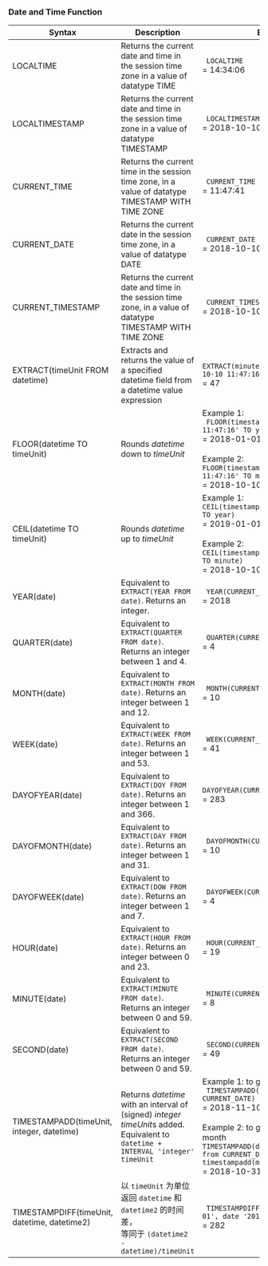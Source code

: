 ### Date and Time Function

| Syntax                                       | Description                                                  | Example                                                      |
| -------------------------------------------- | ------------------------------------------------------------ | ------------------------------------------------------------ |
| LOCALTIME                                    | Returns the current date and time in the session time zone in a value of datatype TIME | ` LOCALTIME`<br />= 14:34:06                                 |
| LOCALTIMESTAMP                               | Returns the current date and time in the session time zone in a value of datatype TIMESTAMP | ` LOCALTIMESTAMP`<br /> = 2018-10-10 11:47:16                |
| CURRENT_TIME                                 | Returns the current time in the session time zone, in a value of datatype TIMESTAMP WITH TIME ZONE | ` CURRENT_TIME`<br /> = 11:47:41                             |
| CURRENT_DATE                                 | Returns the current date in the session time zone, in a value of datatype DATE | ` CURRENT_DATE`<br /> = 2018-10-10                           |
| CURRENT_TIMESTAMP                            | Returns the current date and time in the session time zone, in a value of datatype TIMESTAMP WITH TIME ZONE | ` CURRENT_TIMESTAMP`<br /> = 2018-10-10 11:48:19             |
| EXTRACT(timeUnit FROM datetime)              | Extracts and returns the value of a specified datetime field from a datetime value expression | `EXTRACT(minute FROM timestamp'2018-10-10 11:47:16')`<br /> = 47 |
| FLOOR(datetime TO timeUnit)                  | Rounds *datetime* down to *timeUnit*                         | Example 1:<br />` FLOOR(timestamp'2018-10-10 11:47:16' TO year)`<br /> = 2018-01-01 00:00:00<br /><br />Example 2:<br />`FLOOR(timestamp'2018-10-10 11:47:16' TO minute)`<br /> = 2018-10-10 11:47:00 |
| CEIL(datetime TO timeUnit)                   | Rounds *datetime* up to *timeUnit*                           | Example 1:<br />`CEIL(timestamp'2018-10-10 11:47:16' TO year)`<br /> = 2019-01-01 00:00:00<br /><br />Example 2:<br />`CEIL(timestamp'2018-10-10 11:47:16' TO minute)`<br /> = 2018-10-10 11:48:00 |
| YEAR(date)                                   | Equivalent to `EXTRACT(YEAR FROM date)`. Returns an integer. | ` YEAR(CURRENT_DATE)`<br /> = 2018                           |
| QUARTER(date)                                | Equivalent to `EXTRACT(QUARTER FROM date)`. Returns an integer between 1 and 4. | ` QUARTER(CURRENT_DATE)` <br /> = 4                          |
| MONTH(date)                                  | Equivalent to `EXTRACT(MONTH FROM date)`. Returns an integer between 1 and 12. | ` MONTH(CURRENT_DATE)`<br /> = 10                            |
| WEEK(date)                                   | Equivalent to `EXTRACT(WEEK FROM date)`. Returns an integer between 1 and 53. | ` WEEK(CURRENT_DATE)`<br /> = 41                             |
| DAYOFYEAR(date)                              | Equivalent to `EXTRACT(DOY FROM date)`. Returns an integer between 1 and 366. | `DAYOFYEAR(CURRENT_DATE)`<br /> = 283                        |
| DAYOFMONTH(date)                             | Equivalent to `EXTRACT(DAY FROM date)`. Returns an integer between 1 and 31. | ` DAYOFMONTH(CURRENT_DATE)`<br /> = 10                       |
| DAYOFWEEK(date)                              | Equivalent to `EXTRACT(DOW FROM date)`. Returns an integer between 1 and 7. | ` DAYOFWEEK(CURRENT_DATE)`<br /> = 4                         |
| HOUR(date)                                   | Equivalent to `EXTRACT(HOUR FROM date)`. Returns an integer between 0 and 23. | ` HOUR(CURRENT_TIME)`<br /> = 19                             |
| MINUTE(date)                                 | Equivalent to `EXTRACT(MINUTE FROM date)`. Returns an integer between 0 and 59. | ` MINUTE(CURRENT_TIME)`<br /> = 8                            |
| SECOND(date)                                 | Equivalent to `EXTRACT(SECOND FROM date)`. Returns an integer between 0 and 59. | ` SECOND(CURRENT_TIME)`<br /> = 49                           |
| TIMESTAMPADD(timeUnit, integer, datetime)    | Returns *datetime* with an interval of (signed) *integer* *timeUnit*s added. Equivalent to `datetime + INTERVAL 'integer' timeUnit` | Example 1: to get the next month<br />` TIMESTAMPADD(month, 1, CURRENT_DATE)`<br /> = 2018-11-10<br /><br />Example 2: to get the last day of this month<br />`TIMESTAMPADD(day, -(extract(day from CURRENT_DATE)), timestampadd(month,1,CURRENT_DATE))`<br /> = 2018-10-31 |
| TIMESTAMPDIFF(timeUnit, datetime, datetime2) | 以 `timeUnit` 为单位返回 `datetime` 和 `datetime2` 的时间差，<br />等同于 `(datetime2 - datetime)/timeUnit` | ` TIMESTAMPDIFF(day, date'2018-01-01', date '2018-10-10')`<br /> = 282 |

